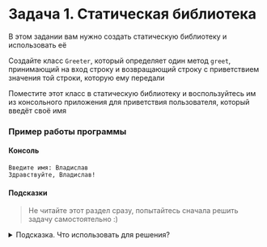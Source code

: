 # Задача 1. Статическая библиотека
В этом задании вам нужно создать статическую библиотеку и использовать её

Создайте класс `Greeter`, который определяет один метод `greet`, принимающий на вход строку и возвращающий строку с приветствием значения той строки, которую ему передали

Поместите этот класс в статическую библиотеку и воспользуйтесь им из консольного приложения для приветствия пользователя, который введёт своё имя

### Пример работы программы
#### Консоль
```
Введите имя: Владислав
Здравствуйте, Владислав!
```

#### Подсказки

> Не читайте этот раздел сразу, попытайтесь сначала решить задачу самостоятельно :)

<details>

<summary>Подсказка. Что использовать для решения?</summary>

Для того, чтобы иметь возможность подключить заголовочный файл библиотеки, нужно добавить директорию, в которой находятся заголовочные файлы библиотеки, в проект-клиент

Для того, чтобы проект-клиент включил в себя статическую библиотеку, нужно добавить ссылку на неё в проект-клиент

</details>